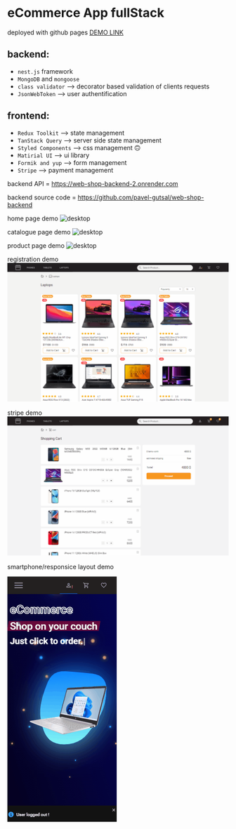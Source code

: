 # eCommerce App fullStack

deployed with github pages [DEMO LINK](https://pavel-gutsal.github.io/web-Shop-frontend/)

## backend:
  * `nest.js` framework
  * `MongoDB` and `mongoose`
  * `class validator` --> decorator based validation of clients requests
  * `JsonWebToken` --> user authentification


## frontend: 
  * `Redux Toolkit` --> state management
  * `TanStack Query` --> server side state management
  * `Styled Components` --> css management 🙃
  * `Matirial UI` --> ui library
  * `Formik and yup` --> form management
  * `Stripe` --> payment management


backend API = https://web-shop-backend-2.onrender.com

backend source code = https://github.com/pavel-gutsal/web-shop-backend

home page demo
![desktop](./description/home.gif)

catalogue page demo
![desktop](./description/catalogue.gif)

product page demo
![desktop](./description/product.gif)

registration demo
![desktop](./description/registration.gif)

stripe demo
![desktop](./description/purchase.gif)

smartphone/responsice layout demo

![desktop](./description/mobile.gif)